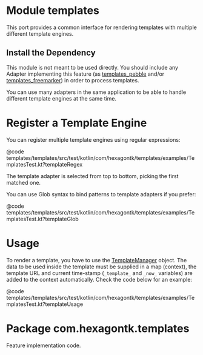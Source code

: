 
# Module templates
This port provides a common interface for rendering templates with multiple different template
engines.

## Install the Dependency
This module is not meant to be used directly. You should include any Adapter implementing this
feature (as [templates_pebble] and/or [templates_freemarker]) in order to process templates.

You can use many adapters in the same application to be able to handle different template engines at
the same time.

[templates_pebble]: templates_pebble/
[templates_freemarker]: templates_freemarker/

# Register a Template Engine
You can register multiple template engines using regular expressions:

@code templates/templates/src/test/kotlin/com/hexagontk/templates/examples/TemplatesTest.kt?templateRegex

The template adapter is selected from top to bottom, picking the first matched one.

You can use Glob syntax to bind patterns to template adapters if you prefer:

@code templates/templates/src/test/kotlin/com/hexagontk/templates/examples/TemplatesTest.kt?templateGlob

# Usage
To render a template, you have to use the [TemplateManager] object. The data to be used inside the
template must be supplied in a map (context), the template URL and current time-stamp (`_template_`
and `_now_` variables) are added to the context automatically. Check the code below for an example:

@code templates/templates/src/test/kotlin/com/hexagontk/templates/examples/TemplatesTest.kt?templateUsage

[TemplateManager]: api/templates/templates/com.hexagontk.templates/-template-manager

# Package com.hexagontk.templates
Feature implementation code.
